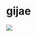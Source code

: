 # gijae
<img src="https://capsule-render.vercel.app/api?type=wave&color=auto&height=300&section=header&text=capsule%20render&fontSize=90" />
